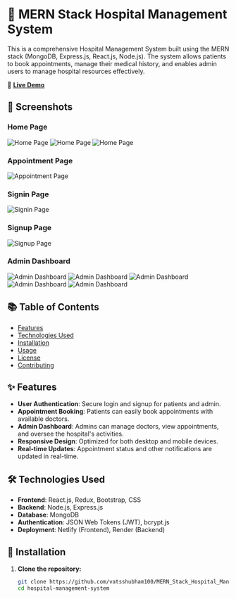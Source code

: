 # 🏥 MERN Stack Hospital Management System

This is a comprehensive Hospital Management System built using the MERN stack (MongoDB, Express.js, React.js, Node.js). The system allows patients to book appointments, manage their medical history, and enables admin users to manage hospital resources effectively.

🔗 **[Live Demo](https://hms-f-vats.netlify.app/)**

## 📸 Screenshots

### Home Page
![Home Page](https://github.com/user-attachments/assets/a0787b03-42b3-489c-a65b-5a82e2a4f276)
![Home Page](https://github.com/user-attachments/assets/654f6400-d9cf-417a-9345-3d1f05641bf6)
![Home Page](https://github.com/user-attachments/assets/cb1099b8-80ac-48cd-a580-232aa1cbfd01)

### Appointment Page
![Appointment Page](https://github.com/user-attachments/assets/dd7e2630-7f59-4350-a7c5-6a21e9bd9978)

### Signin Page
![Signin Page](https://github.com/user-attachments/assets/540bee4b-76f9-4faf-bdfd-446f1bed4801)

### Signup Page
![Signup Page](https://github.com/user-attachments/assets/6b3d9ed7-ce44-4798-9198-6703e7aef120)

### Admin Dashboard
![Admin Dashboard](https://github.com/user-attachments/assets/53cf2859-756f-45c0-902c-40642e88be7a)
![Admin Dashboard](https://github.com/user-attachments/assets/016773a0-5b6e-4c39-a816-8ac97951551f)
![Admin Dashboard](https://github.com/user-attachments/assets/d42867ea-2d98-4593-aad5-14ec0996d6aa)
![Admin Dashboard](https://github.com/user-attachments/assets/efc6738a-e176-4d9c-af03-3cb8370b0f1e)
![Admin Dashboard](https://github.com/user-attachments/assets/dfe69283-974d-4fd9-8bf6-84ec9f399106)

## 📚 Table of Contents

- [Features](#-features)
- [Technologies Used](#-technologies-used)
- [Installation](#-installation)
- [Usage](#-usage)
- [License](#-license)
- [Contributing](#-contributing)

## ✨ Features

- **User Authentication**: Secure login and signup for patients and admin.
- **Appointment Booking**: Patients can easily book appointments with available doctors.
- **Admin Dashboard**: Admins can manage doctors, view appointments, and oversee the hospital's activities.
- **Responsive Design**: Optimized for both desktop and mobile devices.
- **Real-time Updates**: Appointment status and other notifications are updated in real-time.

## 🛠 Technologies Used

- **Frontend**: React.js, Redux, Bootstrap, CSS
- **Backend**: Node.js, Express.js
- **Database**: MongoDB
- **Authentication**: JSON Web Tokens (JWT), bcrypt.js
- **Deployment**: Netlify (Frontend), Render (Backend)

## 🚀 Installation

1. **Clone the repository:**

   ```bash
   git clone https://github.com/vatsshubham100/MERN_Stack_Hospital_Management_System
   cd hospital-management-system
